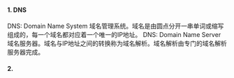 #### 1. DNS

DNS: Domain Name System 域名管理系统。域名是由圆点分开一串单词或缩写组成的，每一个域名都对应着一个唯一的IP地址。
DNS: Domain Name Server 域名服务器。域名与IP地址之间的转换称为域名解析。域名解析由专门的域名解析服务器完成。

#### 2. 